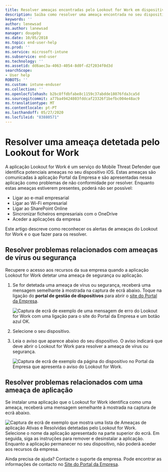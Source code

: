 ```yaml
---
title: Resolver ameaças encontradas pelo Lookout for Work em dispositivos iOS | Documentos da Microsoft
description: Saiba como resolver uma ameaça encontrada no seu dispositivo iOS pela aplicação Lookout for Work.
keywords: ''
author: lenewsad
ms.author: lanewsad
manager: dougeby
ms.date: 10/05/2018
ms.topic: end-user-help
ms.prod: ''
ms.service: microsoft-intune
ms.subservice: end-user
ms.technology: ''
ms.assetid: dd6aec3a-4063-4054-8d0f-d2f2034f0d3d
searchScope:
- User help
ROBOTS: ''
ms.custom: intune-enduser
ms.collection: ''
ms.openlocfilehash: b2bc8ffdbfabe8c1159c37abdde18076fda3ca5d
ms.sourcegitcommit: a77ba49424803fddcaf23326f1befbc004e48ac9
ms.translationtype: MT
ms.contentlocale: pt-PT
ms.lasthandoff: 05/27/2020
ms.locfileid: "83880571"
---
```

# <a name="resolve-a-threat-found-by-lookout-for-work"></a>Resolver uma ameaça detetada pelo Lookout for Work  

A aplicação Lookout for Work é um serviço do Mobile Threat Defender que identifica potenciais ameaças no seu dispositivo iOS. Estas ameaças são comunicadas à aplicação Portal da Empresa e são apresentadas nessa aplicação como problemas de não conformidade por resolver. Enquanto estas ameaças estiverem presentes, poderá não ser possível:

* Ligar ao e-mail empresarial
* Ligar ao Wi-Fi empresarial
* Ligar ao SharePoint Online
* Sincronizar ficheiros empresariais com o OneDrive
* Aceder a aplicações da empresa

Este artigo descreve como reconhecer os alertas de ameaças do Lookout for Work e o que fazer para os resolver. 

## <a name="troubleshoot-virus-or-security-threat"></a>Resolver problemas relacionados com ameaças de vírus ou segurança  
Recupere o acesso aos recursos da sua empresa quando a aplicação Lookout for Work detetar uma ameaça de segurança ou aplicação.  

1. Se for detetada uma ameaça de vírus ou segurança, receberá uma mensagem semelhante à mostrada na captura de ecrã abaixo. Toque na ligação do **portal de gestão de dispositivos** para abrir o [site do Portal da Empresa](https://portal.manage.microsoft.com/devices).  

    ![Captura de ecrã de exemplo de uma mensagem de erro do Lookout for Work com uma ligação para o site do Portal da Empresa e um botão azul OK.](./media/mtd-go-to-device-management-portal-android.png)  

2. Selecione o seu dispositivo.  
3. Leia o aviso que aparece abaixo do seu dispositivo. O aviso indicará que deve abrir o Lookout for Work para resolver a ameaça de vírus ou segurança.     

    ![Captura de ecrã de exemplo da página do dispositivo no Portal da Empresa que apresenta o aviso do Lookout for Work.](./media/CP-lookout-virus-banner-1808.png)  

## <a name="troubleshoot-an-app-threat"></a>Resolver problemas relacionados com uma ameaça de aplicação   
Se instalar uma aplicação que o Lookout for Work identifica como uma ameaça, receberá uma mensagem semelhante à mostrada na captura de ecrã abaixo.  

![Captura de ecrã de exemplo que mostra uma lista de Ameaças de aplicação Ativas e Resolvidas detetadas pelo Lookout for Work.](./media/ios-lfw-threat-example.png)    
Selecione o nome da aplicação apresentado na parte superior do ecrã. Em seguida, siga as instruções para remover e desinstalar a aplicação. Enquanto a aplicação permanecer no seu dispositivo, não poderá aceder aos recursos da empresa.    

Ainda precisa de ajuda? Contacte o suporte da empresa. Pode encontrar as informações de contacto no [Site do Portal da Empresa](https://go.microsoft.com/fwlink/?linkid=2010980).    

